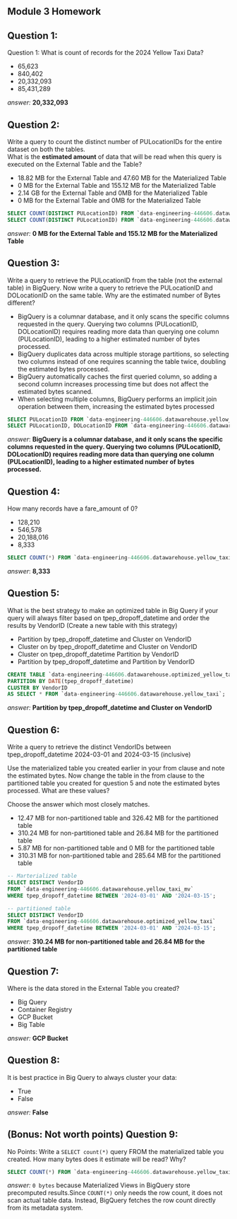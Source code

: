 ## Module 3 Homework
## Question 1:
Question 1: What is count of records for the 2024 Yellow Taxi Data?
- 65,623
- 840,402
- 20,332,093
- 85,431,289

*answer:* **20,332,093**

## Question 2:
Write a query to count the distinct number of PULocationIDs for the entire dataset on both the tables.</br> 
What is the **estimated amount** of data that will be read when this query is executed on the External Table and the Table?

- 18.82 MB for the External Table and 47.60 MB for the Materialized Table
- 0 MB for the External Table and 155.12 MB for the Materialized Table
- 2.14 GB for the External Table and 0MB for the Materialized Table
- 0 MB for the External Table and 0MB for the Materialized Table
```sql 
SELECT COUNT(DISTINCT PULocationID) FROM `data-engineering-446606.datawarehouse.yellow_taxi_external`;
SELECT COUNT(DISTINCT PULocationID) FROM `data-engineering-446606.datawarehouse.yellow_taxi_mv`;

```
*answer:* **0 MB for the External Table and 155.12 MB for the Materialized Table**

## Question 3:
Write a query to retrieve the PULocationID from the table (not the external table) in BigQuery. Now write a query to retrieve the PULocationID and DOLocationID on the same table. Why are the estimated number of Bytes different?
- BigQuery is a columnar database, and it only scans the specific columns requested in the query. Querying two columns (PULocationID, DOLocationID) requires reading more data than querying one column (PULocationID), leading to a higher estimated number of bytes processed.
- BigQuery duplicates data across multiple storage partitions, so selecting two columns instead of one requires scanning the table twice, doubling the estimated bytes processed.
- BigQuery automatically caches the first queried column, so adding a second column increases processing time but does not affect the estimated bytes scanned.
- When selecting multiple columns, BigQuery performs an implicit join operation between them, increasing the estimated bytes processed

```sql
SELECT PULocationID FROM `data-engineering-446606.datawarehouse.yellow_taxi`;
SELECT PULocationID, DOLocationID FROM `data-engineering-446606.datawarehouse.yellow_taxi`;
```
*answer*: **BigQuery is a columnar database, and it only scans the specific columns requested in the query. Querying two columns (PULocationID, DOLocationID) requires reading more data than querying one column (PULocationID), leading to a higher estimated number of bytes processed.**

## Question 4:
How many records have a fare_amount of 0?
- 128,210
- 546,578
- 20,188,016
- 8,333

```sql
SELECT COUNT(*) FROM `data-engineering-446606.datawarehouse.yellow_taxi` WHERE fare_amount = 0;

```
*answer*: **8,333**

## Question 5:
What is the best strategy to make an optimized table in Big Query if your query will always filter based on tpep_dropoff_datetime and order the results by VendorID (Create a new table with this strategy)
- Partition by tpep_dropoff_datetime and Cluster on VendorID
- Cluster on by tpep_dropoff_datetime and Cluster on VendorID
- Cluster on tpep_dropoff_datetime Partition by VendorID
- Partition by tpep_dropoff_datetime and Partition by VendorID

```sql
CREATE TABLE `data-engineering-446606.datawarehouse.optimized_yellow_taxi`
PARTITION BY DATE(tpep_dropoff_datetime)
CLUSTER BY VendorID
AS SELECT * FROM `data-engineering-446606.datawarehouse.yellow_taxi`;
```
*answer:* **Partition by tpep_dropoff_datetime and Cluster on VendorID**


## Question 6:
Write a query to retrieve the distinct VendorIDs between tpep_dropoff_datetime
2024-03-01 and 2024-03-15 (inclusive)</br>

Use the materialized table you created earlier in your from clause and note the estimated bytes. Now change the table in the from clause to the partitioned table you created for question 5 and note the estimated bytes processed. What are these values? </br>

Choose the answer which most closely matches.</br> 

- 12.47 MB for non-partitioned table and 326.42 MB for the partitioned table
- 310.24 MB for non-partitioned table and 26.84 MB for the partitioned table
- 5.87 MB for non-partitioned table and 0 MB for the partitioned table
- 310.31 MB for non-partitioned table and 285.64 MB for the partitioned table

```sql
-- Marterialized table
SELECT DISTINCT VendorID 
FROM `data-engineering-446606.datawarehouse.yellow_taxi_mv`
WHERE tpep_dropoff_datetime BETWEEN '2024-03-01' AND '2024-03-15'; 

-- partitioned table
SELECT DISTINCT VendorID 
FROM `data-engineering-446606.datawarehouse.optimized_yellow_taxi`
WHERE tpep_dropoff_datetime BETWEEN '2024-03-01' AND '2024-03-15';
```
*answer:* **310.24 MB for non-partitioned table and 26.84 MB for the partitioned table**

## Question 7: 
Where is the data stored in the External Table you created?

- Big Query
- Container Registry
- GCP Bucket
- Big Table

*answer:* **GCP Bucket**

## Question 8:
It is best practice in Big Query to always cluster your data:
- True
- False

*answer:* **False**

## (Bonus: Not worth points) Question 9:
No Points: Write a `SELECT count(*)` query FROM the materialized table you created. How many bytes does it estimate will be read? Why?

```sql
SELECT COUNT(*) FROM `data-engineering-446606.datawarehouse.yellow_taxi_mv`;

```
*answer:* `0 bytes` because Materialized Views in BigQuery store precomputed results.Since `COUNT(*)` only needs the row count, it does not scan actual table data. Instead, BigQuery fetches the row count directly from its metadata system.